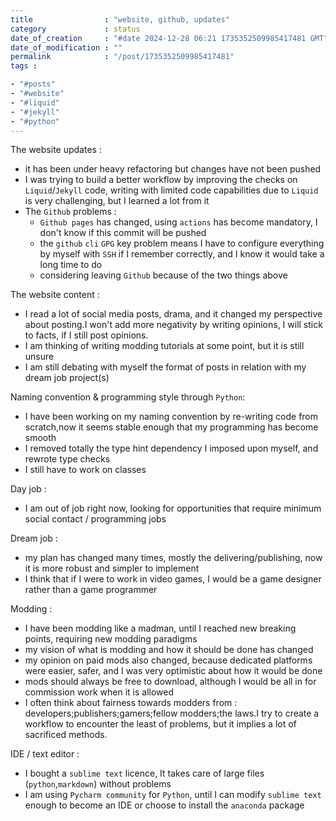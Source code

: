 ```yaml
---
title                : "website, github, updates"
category             : status
date_of_creation     : "#date 2024-12-28 06:21 1735352509985417481 GMT"
date_of_modification : ""
permalink            : "/post/1735352509985417481"
tags :

- "#posts"
- "#website"
- "#liquid"
- "#jekyll"
- "#python"
---
```


The website updates :
- it has been under heavy refactoring but changes have not been pushed
- I was trying to build a better workflow by improving the checks on `Liquid`/`Jekyll` code, writing with limited code capabilities due to `Liquid` is very challenging, but I learned a lot from it
- The `Github` problems :
  - `Github pages` has changed, using `actions` has become mandatory, I don't know if this commit will be pushed 
  - the `github` `cli` `GPG` key problem means I have to configure everything by myself with `SSH` if I remember correctly, and I know it would take a long time to do
  - considering leaving `Github` because of the two things above 

The website content :
- I read a lot of social media posts, drama, and it changed my perspective about posting.I won't add more negativity by writing opinions, I will stick to facts, if I still post opinions.
- I am thinking of writing modding tutorials at some point, but it is still unsure
- I am still debating with myself the format of posts in relation with my dream job project(s)

Naming convention & programming style through `Python`:
- I have been working on my naming convention by re-writing code from scratch,now it seems stable enough that my programming has become smooth
- I removed totally the type hint dependency I imposed upon myself, and rewrote type checks
- I still have to work on classes

Day job :
- I am out of job right now, looking for opportunities that require minimum social contact / programming jobs

Dream job :
- my plan has changed many times, mostly the delivering/publishing, now it is more robust and simpler to implement 
- I think that if I were to work in video games, I would be a game designer rather than a game programmer

Modding :
- I have been modding like a madman, until I reached new breaking points, requiring new modding paradigms 
- my vision of what is modding and how it should be done has changed
- my opinion on paid mods also changed, because dedicated platforms were easier, safer, and I was very optimistic about how it would be done 
- mods should always be free to download, although I would be all in for commission work when it is allowed
- I often think about fairness towards modders from : developers;publishers;gamers;fellow modders;the laws.I try to create a workflow to encounter the least of problems, but it implies a lot of sacrificed methods. 

IDE / text editor :
- I bought a `sublime text` licence, It takes care of large files (`python`,`markdown`) without problems
- I am using `Pycharm community` for `Python`, until I can modify `sublime text` enough to become an IDE or choose to install the `anaconda` package
